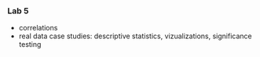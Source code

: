 ### Lab 5
* correlations
* real data case studies: descriptive statistics, vizualizations, significance testing 
